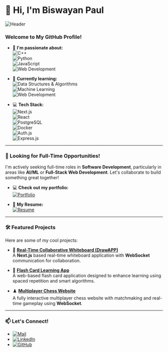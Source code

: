 # 👋 Hi, I'm Biswayan Paul

![Header](https://user-images.githubusercontent.com/your-github-username/your-banner-image.png)

### Welcome to My GitHub Profile!

- 👀 **I'm passionate about:**  
  ![C++](https://img.shields.io/badge/C++-00599C?style=flat-square&logo=c%2B%2B&logoColor=white)  
  ![Python](https://img.shields.io/badge/Python-3776AB?style=flat-square&logo=python&logoColor=white)  
  ![JavaScript](https://img.shields.io/badge/JavaScript-F7DF1E?style=flat-square&logo=javascript&logoColor=black)  
  ![Web Development](https://img.shields.io/badge/Web-Development-61DAFB?style=flat-square&logo=react&logoColor=white)  

- 🌱 **Currently learning:**  
  ![Data Structures & Algorithms](https://img.shields.io/badge/DS%26A-Algorithm-green)  
  ![Machine Learning](https://img.shields.io/badge/Machine-Learning-FF6F00?style=flat-square&logo=googlecolab&logoColor=white)  
  ![Web Development](https://img.shields.io/badge/WebDev-TailwindCSS-38B2AC?style=flat-square&logo=tailwindcss&logoColor=white)

- 💻 **Tech Stack:**  
  ![Next.js](https://img.shields.io/badge/Next.js-000000?style=flat-square&logo=next.js&logoColor=white)  
  ![React](https://img.shields.io/badge/React-61DAFB?style=flat-square&logo=react&logoColor=black)  
  ![PostgreSQL](https://img.shields.io/badge/PostgreSQL-336791?style=flat-square&logo=postgresql&logoColor=white)  
  ![Docker](https://img.shields.io/badge/Docker-2496ED?style=flat-square&logo=docker&logoColor=white)  
  ![Auth.js](https://img.shields.io/badge/Auth.js-v5-4580f0?style=flat-square)  
  ![Express.js](https://img.shields.io/badge/Express.js-000000?style=flat-square&logo=express&logoColor=white)

---

### 💼 Looking for Full-Time Opportunities!
I'm actively seeking full-time roles in **Software Development**, particularly in areas like **AI/ML** or **Full-Stack Web Development**. Let's collaborate to build something great together!

- 💻 **Check out my portfolio:**  
  [![Portfolio](https://img.shields.io/badge/Portfolio-BiswayanPaul-1DA1F2?style=flat-square&logo=vercel&logoColor=white)](https://portfolio-peach-six-90.vercel.app/)

- 📄 **My Resume:**  
  [![Resume](https://img.shields.io/badge/Resume-View-00A98F?style=flat-square&logo=googledrive&logoColor=white)](https://drive.google.com/file/d/1aoWqMmBAzIoRmR6uGUyRapE005wmzjGb/view?usp=sharing)

---

### 🛠️ Featured Projects

Here are some of my cool projects:

- 🔗 [**Real-Time Collaborative Whiteboard (DrawAPP)**](https://drawapp-frontend.vercel.app/signin)  
  A **Next.js** based real-time whiteboard application with **WebSocket** communication for collaboration.

- 📝 [**Flash Card Learning App**](https://flash-card-one.vercel.app/)  
  A web-based flash card application designed to enhance learning using spaced repetition and smart algorithms.

- ♟️ [**Multiplayer Chess Website**](https://github.com/yourusername/chess-website)  
  A fully interactive multiplayer chess website with matchmaking and real-time gameplay using **WebSocket**.

---

### 📫 Let's Connect!
- [![Mail](https://img.shields.io/badge/Email-biswayanpaulju@gmail.com-D14836?style=flat-square&logo=gmail&logoColor=white)](mailto:biswayanpaulju@gmail.com)  
- [![LinkedIn](https://img.shields.io/badge/LinkedIn-BiswayanPaul-0A66C2?style=flat-square&logo=linkedin&logoColor=white)](https://www.linkedin.com/in/biswayan-paul-8852411ba/)
- [![GitHub](https://img.shields.io/badge/GitHub-BiswayanPaul-181717?style=flat-square&logo=github&logoColor=white)](https://github.com/yourusername)

<!---
BiswayanPaul/BiswayanPaul is a ✨ special ✨ repository because its `README.md` (this file) appears on your GitHub profile.
--->
